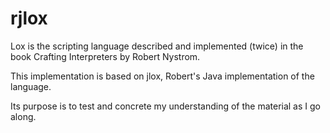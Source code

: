 # rjlox

Lox is the scripting language described and implemented (twice) in the book Crafting Interpreters by Robert Nystrom.

This implementation is based on jlox, Robert's Java implementation of the language.

Its purpose is to test and concrete my understanding of the material as I go along.

